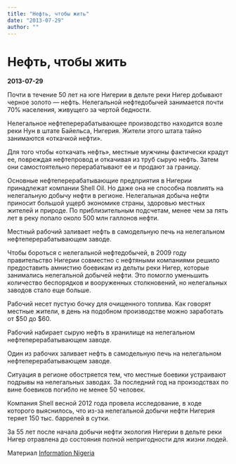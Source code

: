 ```yaml
---
title: "Нефть, чтобы жить"
date: "2013-07-29"
author: ""
---
```


# Нефть, чтобы жить

**2013-07-29** 

Почти в течение 50 лет на юге Нигерии в дельте реки Нигер добывают черное золото — нефть. Нелегальной нефтедобычей занимается почти 70% населения, живущего за чертой бедности.

Нелегальное нефтеперерабатывающее производство находится возле реки Нун в штате Байельса, Нигерия. Жители этого штата тайно занимаются «откачкой нефти».

Для того чтобы «откачать нефть», местные мужчины фактически крадут ее, повреждая нефтепровод и откачивая из труб сырую нефть. Затем они самостоятельно перерабатывают ее и продают за границу.

Основные нефтеперерабатывающие предприятия в Нигерии принадлежат компании Shell Oil. Но даже она не способна повлиять на нелегальную добычу нефти в регионе. Нелегальная добыча нефти приносит большой ущерб экономике страны, здоровью местных жителей и природе. По приблизительным подсчетам, менее чем за пять лет в реку попало около 500 млн галлонов нефти.

Местный рабочий заливает нефть в самодельную печь на нелегальном нефтеперерабатывающем заводе.

Чтобы бороться с нелегальной нефтедобычей, в 2009 году правительство Нигерии совместно с нефтяными компаниями решило предоставить амнистию боевикам из дельты реки Нигер, которые занимались нелегальной добычей нефти. Это помогло уменьшить количество беспорядков и вооруженных столкновений, но нелегальных заводов стало еще больше.

Рабочий несет пустую бочку для очищенного топлива. Как говорят местные жители, в день на подобном производстве можно заработать от $50 до $60.

Рабочий набирает сырую нефть в хранилище на нелегальном нефтеперерабатывающем заводе.

Один из рабочих заливает нефть в самодельную печь на нелегальном нефтеперерабатывающем заводе.

Ситуация в регионе обостряется тем, что местные боевики устраивают подрывы на нелегальных заводах. За последний год на произодствах по вине боевиков погибло не менее 50 человек.

Компания Shell весной 2012 года провела исследование, в ходе которого выяснилось, что из-за нелегальной добычи нефти Нигерия теряет 150 тыс. баррелей в сутки.

За 55 лет после начала добычи нефти экология Нигерии в дельте реки Нигер отравлена до состояния полной непригодности для жизни людей.

Материал [Information Nigeria](http://www.informationng.com/2013/03/photo-speak-shell-exposes-worlds-largest-illegal-oil-refinery-in-president-jonathans-backyard.html)